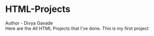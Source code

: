 # HTML-Projects
Author - Divya Gavade<br>
Here are the All HTML Projects that I've done.
This is my first project
